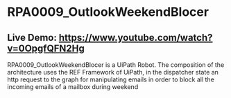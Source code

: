 # RPA0009_OutlookWeekendBlocer
## Live Demo: https://www.youtube.com/watch?v=0OpgfQFN2Hg
RPA0009_OutlookWeekendBlocer is a UiPath Robot. The composition of the architecture uses the REF Framework of UiPath, in the dispatcher state an http request to the graph for manipulating emails in order to block all the incoming emails of a mailbox during weekend 
